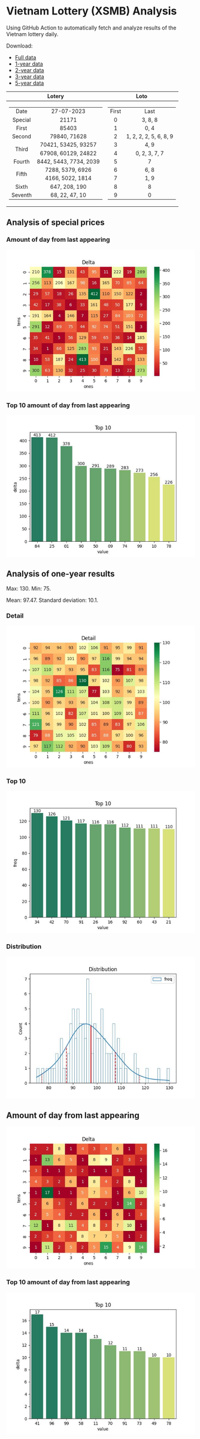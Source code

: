 # Vietnam Lottery (XSMB) Analysis

Using GitHub Action to automatically fetch and analyze results of the Vietnam lottery daily.

Download:

* [Full data](https://raw.githubusercontent.com/khiemdoan/vietnam-lottery-xsmb-analysis/main/results/xsmb.csv)
* [1-year data](https://raw.githubusercontent.com/khiemdoan/vietnam-lottery-xsmb-analysis/main/results/xsmb_1_year.csv)
* [2-year data](https://raw.githubusercontent.com/khiemdoan/vietnam-lottery-xsmb-analysis/main/results/xsmb_2_year.csv)
* [3-year data](https://raw.githubusercontent.com/khiemdoan/vietnam-lottery-xsmb-analysis/main/results/xsmb_3_year.csv)
* [5-year data](https://raw.githubusercontent.com/khiemdoan/vietnam-lottery-xsmb-analysis/main/results/xsmb_5_year.csv)

| Lotery      | Loto |
| :-----------: | :-----------: |
| <table><tr><td>Date</td><td>27-07-2023</td></tr><tr><td>Special</td><td>21171</td></tr><tr><td>First</td><td>85403</td></tr><tr><td>Second</td><td>79840, 71628</td></tr><tr><td rowspan="2">Third</td><td>70421, 53425, 93257</td></tr><tr><td>67908, 60129, 24822</td></tr><tr><td>Fourth</td><td>8442, 5443, 7734, 2039</td></tr><tr><td rowspan="2">Fifth</td><td>7288, 5379, 6926</td></tr><tr><td>4166, 5022, 1814</td></tr><tr><td>Sixth</td><td>647, 208, 190</td></tr><tr><td>Seventh</td><td>68, 22, 47, 10</td></tr></table> | <table><tr><td>First</td><td>Last</td></tr><tr><td>0</td><td>3, 8, 8</td></tr><tr><td>1</td><td>0, 4</td></tr><tr><td>2</td><td>1, 2, 2, 2, 5, 6, 8, 9</td></tr><tr><td>3</td><td>4, 9</td></tr><tr><td>4</td><td>0, 2, 3, 7, 7</td></tr><tr><td>5</td><td>7</td></tr><tr><td>6</td><td>6, 8</td></tr><tr><td>7</td><td>1, 9</td></tr><tr><td>8</td><td>8</td></tr><tr><td>9</td><td>0</td></tr></table> |


<h2>Analysis of special prices</h2>

<h3>Amount of day from last appearing</h3>

![Delta](images/special_delta.jpg)

<h3>Top 10 amount of day from last appearing</h3>

![Delta top 10](images/special_delta_top_10.jpg)

<h2>Analysis of one-year results</h2>

Max: 130. Min: 75.

Mean: 97.47. Standard deviation: 10.1.

<h3>Detail</h3>

![Detail](images/heatmap.jpg)

<h3>Top 10</h3>

![Top 10](images/top-10.jpg)

<h3>Distribution</h3>

![Distribution](images/distribution.jpg)

<h2>Amount of day from last appearing</h2>

![Delta](images/delta.jpg)

<h3>Top 10 amount of day from last appearing</h3>

![Delta top 10](images/delta_top_10.jpg)